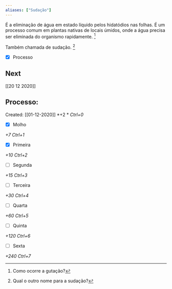 ```yaml
---
aliases: ["Sudação"]
---
```


É a eliminação de água em estado líquido pelos hidatódios nas folhas. É um processo comum em plantas nativas de locais úmidos, onde a água precisa ser eliminada do organismo rapidamente. [^1]

[^1]: Como ocorre a gutação?

Também chamada de sudação. [^2]

[^2]: Qual o outro nome para a sudação?


- [x] Processo 

## Next
[[20 12 2020]]
## Processo:
Created: [[01-12-2020]]
*+2 *  *Ctrl+0*
- [x] Molho  

*+7*  *Ctrl+1*

- [x] Primeira 

*+10*  *Ctrl+2*

- [ ] Segunda

*+15*  *Ctrl+3*

- [ ] Terceira 

*+30*  *Ctrl+4*

- [ ] Quarta 

*+60*  *Ctrl+5*

- [ ] Quinta 

*+120*  *Ctrl+6*

- [ ] Sexta 

*+240*  *Ctrl+7*

